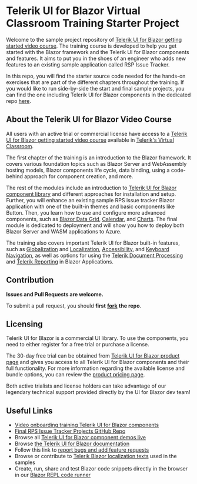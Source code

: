 # Telerik UI for Blazor Virtual Classroom Training Starter Project

Welcome to the sample project repository of [Telerik UI for Blazor getting started video course](https://learn.telerik.com/learn/course/internal/view/elearning/27/telerik-ui-for-blazor?utm_medium=referral&utm_source=github&utm_campaign=blazor-awareness-vc-training-github-starter). The training course is developed to help you get started with the Blazor framework and the Telerik UI for Blazor components and features. It aims to put you in the shoes of an engineer who adds new features to an existing sample application called RSP Issue Tracker. 

In this repo, you will find the starter source code needed for the hands-on exercises that are part of the different chapters throughout the training. If you would like to run side-by-side the start and final sample projects, you can find the one including Telerik UI for Blazor components in the dedicated repo [here](https://github.com/telerik/RpsTrackerBlazorTelerikUI?utm_medium=referral&utm_source=github&utm_campaign=blazor-awareness-vc-training-github-starter).

## About the Telerik UI for Blazor Video Course

All users with an active trial or commercial license have access to a  [Telerik UI for Blazor getting started video course](https://learn.telerik.com/learn/course/internal/view/elearning/27/telerik-ui-for-blazor?utm_medium=referral&utm_source=github&utm_campaign=blazor-awareness-vc-training-github-starter)  available in  [Telerik's Virtual Classroom](https://learn.telerik.com/learn).

The first chapter of the training is an introduction to the Blazor framework. It covers various foundation topics such as Blazor Server and WebAssembly hosting models, Blazor components life cycle, data binding, using a code-behind approach for component creation, and more.

The rest of the modules include an introduction to [Telerik UI for Blazor component library](https://demos.telerik.com/blazor-ui) and different approaches for installation and setup. Further, you will enhance an existing sample RPS issue tracker Blazor application with one of the built-in themes and basic components like Button. Then, you learn how to use and configure more advanced components, such as [Blazor Data Grid](https://demos.telerik.com/blazor-ui/grid/overview?utm_medium=referral&utm_source=github&utm_campaign=blazor-awareness-vc-training-github-starter), [Calendar](https://demos.telerik.com/blazor-ui/calendar/overview?utm_medium=referral&utm_source=github&utm_campaign=blazor-awareness-vc-training-github-starter), and [Charts](https://demos.telerik.com/blazor-ui/chart/overview?utm_medium=referral&utm_source=github&utm_campaign=blazor-awareness-vc-training-github-starter). The final module is dedicated to deployment and will show you how to deploy both Blazor Server and WASM applications to Azure.

The training also covers important Telerik UI for Blazor built-in features, such as [Globalization](https://docs.telerik.com/blazor-ui/globalization/overview?utm_medium=referral&utm_source=github&utm_campaign=blazor-awareness-vc-training-github-starter) and [Localization](https://docs.telerik.com/blazor-ui/globalization/localization), [Accessibility](https://docs.telerik.com/blazor-ui/accessibility/overview?utm_medium=referral&utm_source=github&utm_campaign=blazor-awareness-vc-training-github-starter), and [Keyboard Navigation](https://docs.telerik.com/blazor-ui/accessibility/keyboard-navigation?utm_medium=referral&utm_source=github&utm_campaign=blazor-awareness-vc-training-github-starter), as well as options for using the [Telerik Document Processing](https://www.telerik.com/document-processing-libraries?utm_medium=referral&utm_source=github&utm_campaign=blazor-awareness-vc-training-github-starter) and [Telerik Reporting](https://www.telerik.com/products/reporting.aspx?utm_medium=referral&utm_source=github&utm_campaign=blazor-awareness-vc-training-github-starter)  in Blazor Applications.

## **Contribution**

**Issues and Pull Requests are welcome.**

To submit a pull request, you should **first** [**fork**](https://docs.github.com/en/free-pro-team@latest/github/getting-started-with-github/fork-a-repo) **the repo**.

## **Licensing**

Telerik UI for Blazor is a commercial UI library. To use the components, you need to either register for a free trial or purchase a license.

The 30-day free trial can be obtained from [Telerik UI for Blazor product page](https://www.telerik.com/blazor-ui?utm_medium=referral&utm_source=github&utm_campaign=blazor-awareness-vc-training-github-starter) and gives you access to all Telerik UI for Blazor components and their full functionality. For more information regarding the available license and bundle options, you can review the [product pricing page](https://www.telerik.com/purchase/blazor-ui?utm_medium=referral&utm_source=github&utm_campaign=blazor-awareness-vc-training-github-starter).

Both active trialists and license holders can take advantage of our legendary technical support provided directly by the UI for Blazor dev team!

## **Useful Links**

-   [Video onboarding training Telerik UI for Blazor components](https://learn.telerik.com/learn/course/internal/view/elearning/27/telerik-ui-for-blazor?utm_medium=referral&utm_source=github&utm_campaign=blazor-awareness-vc-training-github-starter)
-   [Final RPS Issue Tracker Projects GitHub Repo](https://github.com/telerik/RpsTrackerBlazorTelerikUI?utm_medium=referral&utm_source=github&utm_campaign=blazor-awareness-vc-training-github-starter)
-   Browse all [Telerik UI for Blazor component demos live](https://demos.telerik.com/blazor-ui)
-   Browse [the Telerik UI for Blazor documentation](https://docs.telerik.com/blazor-ui/introduction?utm_medium=referral&utm_source=github&utm_campaign=blazor-awareness-vc-training-github-starter)
-   Follow this link to [report bugs and add feature requests](https://feedback.telerik.com/blazor?utm_medium=referral&utm_source=github&utm_campaign=blazor-awareness-vc-training-github-starter)
-   Browse or contribute to [Telerik Blazor localization texts](https://github.com/telerik/blazor-ui-messages?utm_medium=referral&utm_source=github&utm_campaign=blazor-awareness-vc-training-github-starter) used in the samples
-   Create, run, share and test Blazor code snippets directly in the browser in our [Blazor REPL code runner](https://blazorrepl.telerik.com/?utm_medium=referral&utm_source=github&utm_campaign=blazor-awareness-vc-training-github-starter)
